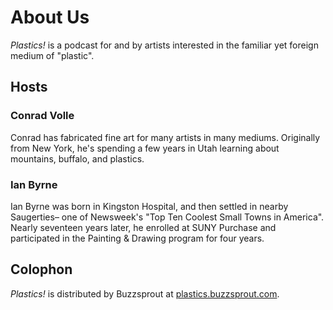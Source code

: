 # About Us

*Plastics!* is a podcast for and by artists interested in the familiar yet foreign medium of "plastic". 

## Hosts
### Conrad Volle
Conrad has fabricated fine art for many artists in many mediums. Originally from New York, he's spending a few years in Utah learning about mountains, buffalo, and plastics.


### Ian Byrne
Ian Byrne was born in Kingston Hospital, and then settled in nearby Saugerties– one of Newsweek's "Top Ten Coolest Small Towns in America". Nearly seventeen years later, he enrolled at SUNY Purchase and participated in the Painting & Drawing program for four years.

## Colophon
*Plastics!* is distributed by Buzzsprout at [plastics.buzzsprout.com](https://plastics.buzzsprout.com/).
